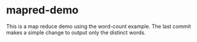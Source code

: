 # mapred-demo
This is a map reduce demo using the word-count example. The last commit makes a simple change to output only the distinct words.
